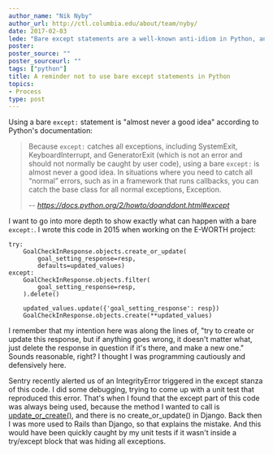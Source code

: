 ```yaml
---
author_name: "Nik Nyby"
author_url: http://ctl.columbia.edu/about/team/nyby/
date: 2017-02-03
lede: "Bare except statements are a well-known anti-idiom in Python, and this post illustrates one example why that is."
poster:
poster_source: ""
poster_sourceurl: ""
tags: ["python"]
title: A reminder not to use bare except statements in Python
topics:
- Process
type: post
---
```


Using a bare `except:` statement is "almost never a good idea"
according to Python's documentation:

> Because `except:` catches all exceptions, including SystemExit,
> KeyboardInterrupt, and GeneratorExit (which is not an error and
> should not normally be caught by user code), using a bare `except:`
> is almost never a good idea. In situations where you need to catch
> all “normal” errors, such as in a framework that runs callbacks, you
> can catch the base class for all normal exceptions, Exception.
>
> -- <cite>https://docs.python.org/2/howto/doanddont.html#except</cite>

I want to go into more depth to show exactly what can happen with a
bare `except:`.  I wrote this code in 2015 when working on the E-WORTH
project:

    try:
        GoalCheckInResponse.objects.create_or_update(
            goal_setting_response=resp,
            defaults=updated_values)
    except:
        GoalCheckInResponse.objects.filter(
            goal_setting_response=resp,
        ).delete()

        updated_values.update({'goal_setting_response': resp})
        GoalCheckInResponse.objects.create(**updated_values)
                                                        

I remember that my intention here was along the lines of, "try to
create or update this response, but if anything goes wrong, it doesn't
matter what, just delete the response in question if it's there, and
make a new one." Sounds reasonable, right? I thought I was programming
cautiously and defensively here.

Sentry recently alerted us of an IntegrityError triggered in the
except stanza of this code. I did some debugging, trying to come up
with a unit test that reproduced this error. That's when I found that
the except part of this code was always being used, because the method
I wanted to call is [update_or_create()](https://docs.djangoproject.com/en/1.10/ref/models/querysets/#update-or-create),
and there is no create_or_update() in Django. Back then I was more
used to Rails than Django, so that explains the mistake. And this
would have been quickly caught by my unit tests if it wasn't inside a
try/except block that was hiding all exceptions.

